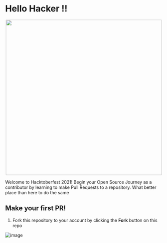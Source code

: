 # Hello Hacker !!

<p align="center">
	<img src="assets/HackToberfest21.gif" width=500>

Welcome to Hacktoberfest 2021! Begin your Open Source Journey as a contributor by learning to make Pull Requests to a repository. What better place than here to do the same

## Make your first PR!

1. Fork this repository to your account by clicking the **Fork** button on this repo

![image]()
